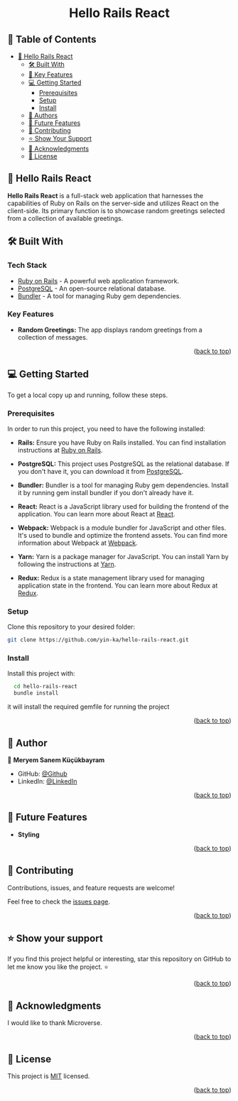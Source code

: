 <div align="center">
  <h1><b>Hello Rails React</b></h1>
</div>

<!-- TABLE OF CONTENTS -->

## 📗 Table of Contents

- [📖 Hello Rails React](#-about-project)
  - [🛠 Built With](#-built-with)
  - [🌟 Key Features](#-key-features)
  - [💻 Getting Started](#-getting-started)
    - [Prerequisites](#prerequisites)
    - [Setup](#setup)
    - [Install](#install)
  - [👥 Authors](#-authors)
  - [🔭 Future Features](#-future-features)
  - [🤝 Contributing](#-contributing)
  - [⭐️ Show Your Support](#️-show-your-support)
  - [🙏 Acknowledgments](#-acknowledgments)
  - [📝 License](#-license)

<!-- ABOUT PROJECT -->

## 📖 Hello Rails React <a name="about-project"></a>

**Hello Rails React** is a full-stack web application that harnesses the capabilities of Ruby on Rails on the server-side and utilizes React on the client-side. Its primary function is to showcase random greetings selected from a collection of available greetings.

## 🛠 Built With <a name="built-with"></a>

### Tech Stack <a name="tech-stack"></a>

- [Ruby on Rails](https://rubyonrails.org) - A powerful web application framework.
- [PostgreSQL](https://www.postgresql.org) - An open-source relational database.
- [Bundler](https://bundler.io) - A tool for managing Ruby gem dependencies.

<!-- FEATURES -->

### Key Features <a name="key-features"></a>

- **Random Greetings:** The app displays random greetings from a collection of messages.

<p align="right">(<a href="#-table-of-contents">back to top</a>)</p>

<!-- GETTING STARTED -->

## 💻 Getting Started <a name="getting-started"></a>

To get a local copy up and running, follow these steps.

### Prerequisites

In order to run this project, you need to have the following installed:

- **Rails:** Ensure you have Ruby on Rails installed. You can find installation instructions at [Ruby on Rails](https://rubyonrails.org/).

- **PostgreSQL:** This project uses PostgreSQL as the relational database. If you don't have it, you can download it from [PostgreSQL](https://www.postgresql.org/download/).

- **Bundler:** Bundler is a tool for managing Ruby gem dependencies. Install it by running gem install bundler if you don't already have it.

- **React:** React is a JavaScript library used for building the frontend of the application. You can learn more about React at [React](https://reactjs.org/).

- **Webpack:** Webpack is a module bundler for JavaScript and other files. It's used to bundle and optimize the frontend assets. You can find more information about Webpack at [Webpack](https://webpack.js.org/).

- **Yarn:** Yarn is a package manager for JavaScript. You can install Yarn by following the instructions at [Yarn](https://classic.yarnpkg.com/en/docs/install/).

- **Redux:** Redux is a state management library used for managing application state in the frontend. You can learn more about Redux at [Redux](https://redux.js.org/).

### Setup

Clone this repository to your desired folder:

```bash
git clone https://github.com/yin-ka/hello-rails-react.git
```

### Install

Install this project with:

```bash
  cd hello-rails-react
  bundle install
```

it will install the required gemfile for running the project

<p align="right">(<a href="#readme-top">back to top</a>)</p>

<!-- AUTHORS -->

## 👥 Author <a name="author"></a>

👤 **Meryem Sanem Küçükbayram**

- GitHub: [@Github](https://github.com/yin-ka)
- LinkedIn: [@LinkedIn](https://www.linkedin.com/in/yusuf-sholotan/)

<p align="right">(<a href="#readme-top">back to top</a>)</p>

<!-- FUTURE FEATURES -->

## 🔭 Future Features <a name="future-features"></a>

- **Styling**

<p align="right">(<a href="#readme-top">back to top</a>)</p>

<!-- CONTRIBUTING -->

## 🤝 Contributing <a name="contributing"></a>

Contributions, issues, and feature requests are welcome!

Feel free to check the [issues page](https://github.com/yin-ka/hello-rails-react/issues).

<p align="right">(<a href="#readme-top">back to top</a>)</p>

<!-- SUPPORT -->

## ⭐️ Show your support <a name="support"></a>

If you find this project helpful or interesting, star this repository on GitHub to let me know you like the project. ⭐️

<p align="right">(<a href="#readme-top">back to top</a>)</p>

<!-- ACKNOWLEDGEMENTS -->

## 🙏 Acknowledgments <a name="acknowledgements"></a>

I would like to thank Microverse.

<p align="right">(<a href="#readme-top">back to top</a>)</p>

<!-- LICENSE -->

## 📝 License <a name="license"></a>

This project is [MIT](https://github.com/yin-ka/hello-rails-react/blob/dev/LICENSE) licensed.

<p align="right">(<a href="#readme-top">back to top</a>)</p>
